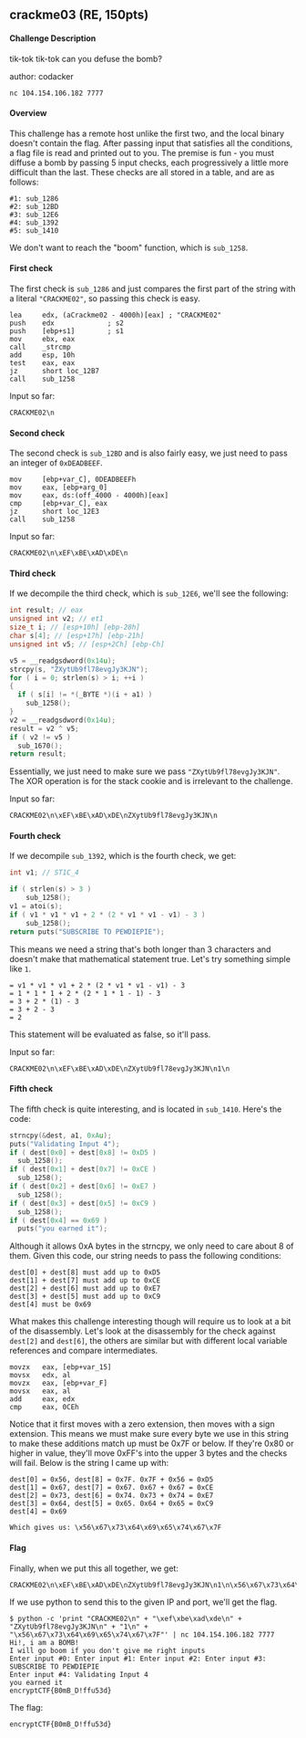## crackme03 (RE, 150pts)

#### Challenge Description

tik-tok tik-tok can you defuse the bomb?

author: codacker

```
nc 104.154.106.182 7777
```

#### Overview

This challenge has a remote host unlike the first two, and the local binary doesn't contain the flag. After passing input that satisfies all the conditions, a flag file is read and printed out to you. The premise is fun - you must diffuse a bomb by passing 5 input checks, each progressively a little more difficult than the last. These checks are all stored in a table, and are as follows:

```
#1: sub_1286
#2: sub_12BD
#3: sub_12E6
#4: sub_1392
#5: sub_1410
```

We don't want to reach the "boom" function, which is `sub_1258`.

#### First check

The first check is `sub_1286` and just compares the first part of the string with a literal `"CRACKME02"`, so passing this check is easy.

```assembly
lea     edx, (aCrackme02 - 4000h)[eax] ; "CRACKME02"
push    edx             ; s2
push    [ebp+s1]        ; s1
mov     ebx, eax
call    _strcmp
add     esp, 10h
test    eax, eax
jz      short loc_12B7
call    sub_1258
```

Input so far:

```
CRACKME02\n
```

#### Second check

The second check is `sub_12BD` and is also fairly easy, we just need to pass an integer of `0xDEADBEEF`.

```assembly
mov     [ebp+var_C], 0DEADBEEFh
mov     eax, [ebp+arg_0]
mov     eax, ds:(off_4000 - 4000h)[eax]
cmp     [ebp+var_C], eax
jz      short loc_12E3
call    sub_1258
```

Input so far:

```
CRACKME02\n\xEF\xBE\xAD\xDE\n
```

#### Third check

If we decompile the third check, which is `sub_12E6`, we'll see the following:

```c
int result; // eax
unsigned int v2; // et1
size_t i; // [esp+10h] [ebp-28h]
char s[4]; // [esp+17h] [ebp-21h]
unsigned int v5; // [esp+2Ch] [ebp-Ch]

v5 = __readgsdword(0x14u);
strcpy(s, "ZXytUb9fl78evgJy3KJN");
for ( i = 0; strlen(s) > i; ++i )
{
  if ( s[i] != *(_BYTE *)(i + a1) )
    sub_1258();
}
v2 = __readgsdword(0x14u);
result = v2 ^ v5;
if ( v2 != v5 )
  sub_1670();
return result;
```

Essentially, we just need to make sure we pass `"ZXytUb9fl78evgJy3KJN"`. The XOR operation is for the stack cookie and is irrelevant to the challenge.

Input so far:

```
CRACKME02\n\xEF\xBE\xAD\xDE\nZXytUb9fl78evgJy3KJN\n
```

#### Fourth check

If we decompile `sub_1392`, which is the fourth check, we get:

```c
int v1; // ST1C_4

if ( strlen(s) > 3 )
    sub_1258();
v1 = atoi(s);
if ( v1 * v1 * v1 + 2 * (2 * v1 * v1 - v1) - 3 )
    sub_1258();
return puts("SUBSCRIBE TO PEWDIEPIE");
```

This means we need a string that's both longer than 3 characters and doesn't make that mathematical statement true. Let's try something simple like `1`.

```
= v1 * v1 * v1 + 2 * (2 * v1 * v1 - v1) - 3
= 1 * 1 * 1 + 2 * (2 * 1 * 1 - 1) - 3
= 3 + 2 * (1) - 3
= 3 + 2 - 3 
= 2
```

This statement will be evaluated as false, so it'll pass.

Input so far:

```
CRACKME02\n\xEF\xBE\xAD\xDE\nZXytUb9fl78evgJy3KJN\n1\n
```

#### Fifth check

The fifth check is quite interesting, and is located in `sub_1410`. Here's the code:

```c
strncpy(&dest, a1, 0xAu);
puts("Validating Input 4");
if ( dest[0x0] + dest[0x8] != 0xD5 )
  sub_1258();
if ( dest[0x1] + dest[0x7] != 0xCE )
  sub_1258();
if ( dest[0x2] + dest[0x6] != 0xE7 )
  sub_1258();
if ( dest[0x3] + dest[0x5] != 0xC9 )
  sub_1258();
if ( dest[0x4] == 0x69 )
  puts("you earned it");
```

Although it allows 0xA bytes in the strncpy, we only need to care about 8 of them. Given this code, our string needs to pass the following conditions:

```
dest[0] + dest[8] must add up to 0xD5
dest[1] + dest[7] must add up to 0xCE
dest[2] + dest[6] must add up to 0xE7
dest[3] + dest[5] must add up to 0xC9
dest[4] must be 0x69
```

What makes this challenge interesting though will require us to look at a bit of the disassembly. Let's look at the disassembly for the check against `dest[2]` and `dest[6]`, the others are similar but with different local variable references and compare intermediates.

```assembly
movzx   eax, [ebp+var_15]
movsx   edx, al
movzx   eax, [ebp+var_F]
movsx   eax, al
add     eax, edx
cmp     eax, 0CEh
```

Notice that it first moves with a zero extension, then moves with a sign extension. This means we must make sure every byte we use in this string to make these additions match up must be 0x7F or below. If they're 0x80 or higher in value, they'll move 0xFF's into the upper 3 bytes and the checks will fail. Below is the string I came up with:

```
dest[0] = 0x56, dest[8] = 0x7F. 0x7F + 0x56 = 0xD5
dest[1] = 0x67, dest[7] = 0x67. 0x67 + 0x67 = 0xCE
dest[2] = 0x73, dest[6] = 0x74. 0x73 + 0x74 = 0xE7
dest[3] = 0x64, dest[5] = 0x65. 0x64 + 0x65 = 0xC9
dest[4] = 0x69

Which gives us: \x56\x67\x73\x64\x69\x65\x74\x67\x7F
```

#### Flag

Finally, when we put this all together, we get:

```
CRACKME02\n\xEF\xBE\xAD\xDE\nZXytUb9fl78evgJy3KJN\n1\n\x56\x67\x73\x64\x69\x65\x74\x67\x7F
```

If we use python to send this to the given IP and port, we'll get the flag.

```
$ python -c 'print "CRACKME02\n" + "\xef\xbe\xad\xde\n" + "ZXytUb9fl78evgJy3KJN\n" + "1\n" + "\x56\x67\x73\x64\x69\x65\x74\x67\x7F"' | nc 104.154.106.182 7777
Hi!, i am a BOMB!
I will go boom if you don't give me right inputs
Enter input #0: Enter input #1: Enter input #2: Enter input #3: SUBSCRIBE TO PEWDIEPIE
Enter input #4: Validating Input 4
you earned it
encryptCTF{B0mB_D!ffu53d}
```

The flag:

```
encryptCTF{B0mB_D!ffu53d}
```

